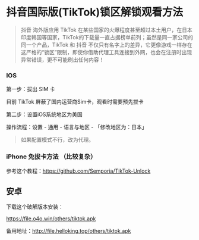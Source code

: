 # 抖音国际版(TikTok)锁区解锁观看方法

>抖音 海外版应用 TikTok 在某些国家的火爆程度甚至超过本土用户，在日本印度韩国等国家，TikTok的下载量一直占据榜单前列；虽然是同一家公司的同一个产品，TikTok 和 抖音 不仅只有名字上的差异，它更像游戏一样存在这严格的“锁区”限制，即使你借助代理工具连接到外网，也会在注册时出现异常错误，更不可能刷出任何内容！


### IOS

第一步：拔出 SIM 卡

目前 TikTok 屏蔽了国内运营商Sim卡，观看时需要预先拔卡

第二步：设置iOS系统地区为美国

操作流程：设置 - 通用 - 语言与地区 - 「修改地区为：日本」

>如果配置模式不行，改为代理。

### iPhone 免拔卡方法 （比较复杂）

参考这个教程：https://github.com/Semporia/TikTok-Unlock

## 安卓

下载这个破解版本安装：

https://file.o4o.win/others/tiktok.apk

备用地址：http://file.helloking.top/others/tiktok.apk